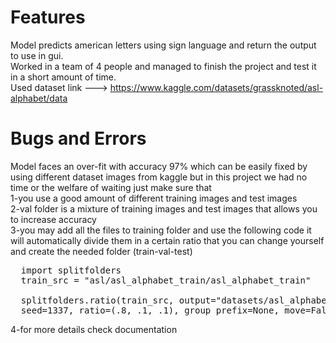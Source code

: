 # Features
Model predicts american letters using sign language and return the output to use in gui.  <br>
Worked in a team of 4 people and managed to finish the project and test it in a short amount of time. <br>
Used dataset link ---> https://www.kaggle.com/datasets/grassknoted/asl-alphabet/data
# Bugs and Errors
Model faces an over-fit with accuracy 97% which can be easily fixed by using different dataset images from kaggle but in this project we had no time or the welfare of waiting
just make sure that <br>
1-you use a good amount of different training images and test images <br>
2-val folder is a mixture of training images and test images that allows you to increase accuracy <br>
3-you may add all the files to training folder and use the following code it will automatically divide them in a certain ratio that you can change yourself and create the needed folder (train-val-test)
<pre>
  import splitfolders
  train_src = "asl/asl_alphabet_train/asl_alphabet_train"

  splitfolders.ratio(train_src, output="datasets/asl_alphabet",
  seed=1337, ratio=(.8, .1, .1), group_prefix=None, move=False)
</pre>
4-for more details check documentation
